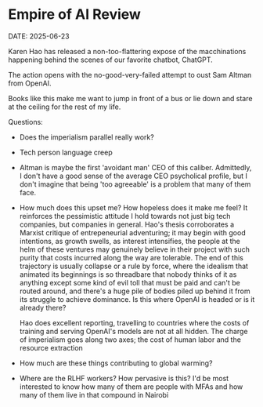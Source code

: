 # Empire of AI Review

DATE: 2025-06-23


Karen Hao has released a non-too-flattering expose of the macchinations happening behind the scenes of our favorite chatbot, ChatGPT.

The action opens with the no-good-very-failed attempt to oust Sam Altman from OpenAI. 

Books like this make me want to jump in front of a bus or lie down and stare at the ceiling for the rest of my life.


Questions:
- Does the imperialism parallel really work?
- Tech person language creep

- Altman is maybe the first 'avoidant man' CEO of this caliber. Admittedly, I don't have a good sense of the average CEO psycholical profile, but I don't imagine that being 'too agreeable' is a problem that many of them face.

- How much does this upset me? How hopeless does it make me feel? It reinforces the pessimistic attitude I hold towards not just big tech companies, but companies in general. 
Hao's thesis corroborates a Marxist critique of entrepeneurial adventuring; it may begin with good intentions, as growth swells, as interest intensifies, the people at the helm of these ventures may genuinely believe in their project with such purity that costs incurred along the way are tolerable. The end of this trajectory is usually collapse or a rule by force, where the idealism that animated its beginnings is so threadbare that nobody thinks of it as anything except some kind of evil toll that must be paid and can't be routed around, and there's a huge pile of bodies piled up behind it from its struggle to achieve dominance. Is this where OpenAI is headed or is it already there?


  Hao does excellent reporting, travelling to countries where the costs of training and serving OpenAI's models are not at all hidden.
The charge of imperialism goes along two axes; the cost of human labor and the resource extraction
- How much are these things contributing to global warming?
- Where are the RLHF workers? How pervasive is this? I'd be most interested to know
how many of them are people with MFAs and how many of them live in that compound in Nairobi